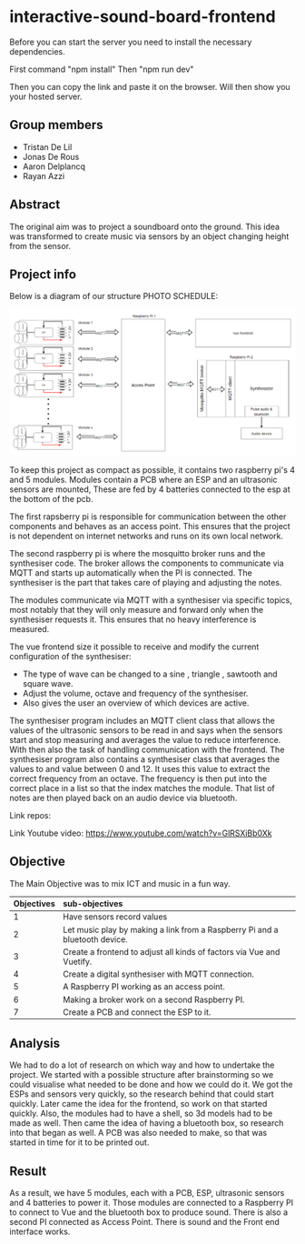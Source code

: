 # interactive-sound-board-frontend

Before you can start the server you need to install the necessary dependencies.

First command "npm install"
Then "npm run dev"

Then you can copy the link and paste it on the browser. Will then show you your hosted server.

## Group members
- Tristan De Lil
- Jonas De Rous
- Aaron Delplancq
- Rayan Azzi

## Abstract

The original aim was to project a soundboard onto the ground.
This idea was transformed to create music via sensors by an object
changing height from the sensor.

## Project info

Below is a diagram of our structure
PHOTO SCHEDULE:

![sheme](./img/schema)

To keep this project as compact as possible, it contains two raspberry pi's 4 and 5 modules. Modules contain a PCB where an ESP and an ultrasonic sensors are mounted,
These are fed by 4 batteries connected to the esp at the bottom of the pcb.

The first rapsberry pi is responsible for communication between the other components and behaves as an access point. This ensures that the project is not dependent on internet networks and runs on its own local network.

The second raspberry pi is where the mosquitto broker runs and the synthesiser code.
The broker allows the components to communicate via MQTT and starts up automatically when the PI is connected. The synthesiser is the part that takes care of playing and adjusting the notes.

The modules communicate via MQTT with a synthesiser via specific topics, most notably that they will only measure and forward only when the synthesiser requests it.
This ensures that no heavy interference is measured.

The vue frontend size it possible to receive and modify the current configuration of the synthesiser:

- The type of wave can be changed to a sine , triangle , sawtooth and square wave.
- Adjust the volume, octave and frequency of the synthesiser.
- Also gives the user an overview of which devices are active.

The synthesiser program includes an MQTT client class that allows the values of the ultrasonic sensors to be read in and says when the sensors start and stop measuring and averages the value to reduce interference.
With then also the task of handling communication with the frontend.
The synthesiser program also contains a synthesiser class that averages the values to and value between 0 and 12.
It uses this value to extract the correct frequency from an octave.
The frequency is then put into the correct place in a list so that the index matches the module.
That list of notes are then played back on an audio device via bluetooth.

Link repos:

Link Youtube video: https://www.youtube.com/watch?v=GlRSXiBb0Xk

## Objective

The Main Objective was to mix ICT and music in a fun way.

| Objectives | sub-objectives
| :----- | :---------------------------------------------------------------------------------------|
| 1 | Have sensors record values |
| 2 | Let music play by making a link from a Raspberry Pi and a bluetooth device.|
| 3 | Create a frontend to adjust all kinds of factors via Vue and Vuetify.|
| 4 | Create a digital synthesiser with MQTT connection.|
| 5 | A Raspberry PI working as an access point.|
| 6 | Making a broker work on a second Raspberry PI.
| 7 | Create a PCB and connect the ESP to it.|

## Analysis

We had to do a lot of research on which way and how to undertake the project. We started with a possible structure after brainstorming so we could visualise what needed to be done and how we could do it.
We got the ESPs and sensors very quickly, so the research behind that could start quickly. Later came the idea for the frontend, so work on that started quickly. Also, the modules had to have a shell, so 3d models had to be made as well. Then came the idea of having a bluetooth box, so research into that began as well. A PCB was also needed to make, so that was started in time for it to be printed out.

## Result

As a result, we have 5 modules, each with a PCB, ESP, ultrasonic sensors and 4 batteries to power it. Those modules are connected to a Raspberry PI to connect to Vue and the bluetooth box to produce sound. There is also a second PI connected as Access Point. There is sound and the Front end interface works.


